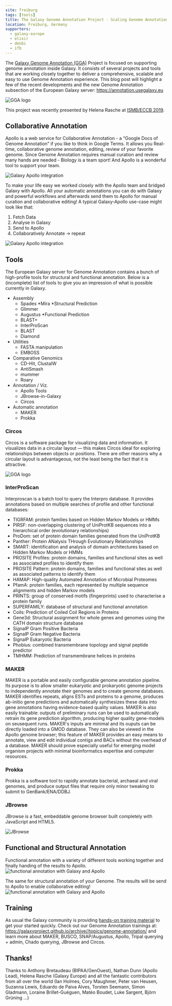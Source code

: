 ```yaml
---
site: freiburg
tags: [tools]
title: The Galaxy Genome Annotation Project - Scaling Genome Annotation for the Masses
location: Freiburg, Germany
supporters:
  - galaxy-europe
  - elixir
  - denbi
  - ifb
---
```



The [Galaxy Genome Annotation (GGA)](https://galaxy-genome-annotation.github.io/) Project is focused on supporting genome annotation inside Galaxy. It consists of several projects and tools that are working closely together to deliver a comprehensive, scalable and easy to use Genome Annotation experience.
This blog post will highlight a few of the recent developments and the new Genome Annotation subsection of the European Galaxy server: https://annotation.usegalaxy.eu

![GGA logo](/assets/media/gga-clean.png)

This project was recently presented by Helena Rasche at [ISMB/ECCB 2019](https://docs.google.com/presentation/d/1hJyI1sbfxAzzgoJ5E4eHNicSbYzBDaVwTwfOlOLiV3c).


## Collaborative Annotation

Apollo is a web service for Collaborative Annotation - a “Google Docs of Genome Annotation” if you like to think in Google Terms. It allows you Real-time, collaborative genome annotation, editing, review of your favorite genome.
Since Genome Annotation requires manual curation and review many hands are needed -
Biology is a team sport! And Apollo is a wonderful tool to support your team.

![Galaxy Apollo integration](/assets/media/collaborative_editing.png)

To make your life easy we worked closely with the Apollo team and bridged Galaxy with Apollo.
All your automatic annotations you can do with Galaxy and powerful workflows and afterwards send
them to Apollo for manual curation and collaborative editing! A typical Galaxy-Apollo use-case might look like that:

  1. Fetch Data
  2. Analyse in Galaxy
  3. Send to Apollo
  4. Collaboratively Annotate
  → repeat

![Galaxy Apollo integration](/assets/media/galaxy_apollo.png)


## Tools 

The European Galaxy server for Genome Annotation contains a bunch of high-profile tools for structural and functional annotation.
Below is a (incomplete) list of tools to give you an impression of what is possible currently in Galaxy.


* Assembly
  * Spades
  *Mira
*Structural Prediction
  * Glimmer
  * Augustus
*Functional Prediction
  * BLAST+
  * InterProScan
  * BLAST
  * Diamond
* Utilities
  * FASTA manipulation
  * EMBOSS
* Comparative Genomics
  * CD-Hit, ClustalW
  * AntiSmash
  * mummer
  * Roary
* Annotation / Viz.
  * Apollo Tools
  * JBrowse-in-Galaxy
  * Circos
* Automatic annotation
  * MAKER
  * Prokka

### Circos

Circos is a software package for visualizing data and information.
It visualizes data in a circular layout — this makes Circos ideal for exploring relationships between objects or positions.
There are other reasons why a circular layout is advantageous, not the least being the fact that it is attractive.

![GGA logo](/assets/media/circos.png)

### InterProScan

Interproscan is a batch tool to query the Interpro database. It provides annotations based on multiple searches of profile and other functional databases:


* TIGRFAM: protein families based on Hidden Markov Models or HMMs
* PIRSF: non-overlapping clustering of UniProtKB sequences into a hierarchical order (evolutionary relationships)
* ProDom: set of protein domain families generated from the UniProtKB
* Panther: Protein ANalysis THrough Evolutionary Relationships
* SMART: identification and analysis of domain architectures based on Hidden Markov Models or HMMs
* PROSITE Profiles: protein domains, families and functional sites as well as associated profiles to identify them
* PROSITE Pattern: protein domains, families and functional sites as well as associated patterns to identify them
* HAMAP: High-quality Automated Annotation of Microbial Proteomes
* PfamA: protein families, each represented by multiple sequence alignments and hidden Markov models
* PRINTS: group of conserved motifs (fingerprints) used to characterise a protein family
* SUPERFAMILY: database of structural and functional annotation
* Coils: Prediction of Coiled Coil Regions in Proteins
* Gene3d: Structural assignment for whole genes and genomes using the CATH domain structure database
* SignalP Gram Positive Bacteria
* SignalP Gram Negative Bacteria
* SignalP Eukaryotic Bacteria
* Phobius: combined transmembrane topology and signal peptide predictor
* TMHMM: Prediction of transmembrane helices in proteins


### MAKER

MAKER is a portable and easily configurable genome annotation pipeline. Its purpose is to allow smaller eukaryotic and prokaryotic genome projects to independently annotate their genomes and to create genome databases. MAKER identifies repeats, aligns ESTs and proteins to a genome, produces ab-initio gene predictions and automatically synthesizes these data into gene annotations having evidence-based quality values. MAKER is also easily trainable: outputs of preliminary runs can be used to automatically retrain its gene prediction algorithm, producing higher quality gene-models on seusequent runs. MAKER's inputs are minimal and its ouputs can be directly loaded into a GMOD database. They can also be viewed in the Apollo genome browser; this feature of MAKER provides an easy means to annotate, view and edit individual contigs and BACs without the overhead of a database. MAKER should prove especially useful for emerging model organism projects with minimal bioinformatics expertise and computer resources.

### Prokka

Prokka is a software tool to rapidly annotate bacterial, archaeal and viral genomes, and produce output
files that require only minor tweaking to submit to GenBank/ENA/DDBJ.

### JBrowse

JBrowse is a fast, embeddable genome browser built completely with JavaScript and HTML5.

![JBrowse](/assets/media/jbrowse.png)


## Functional and Structural Annotation

Functional annotation with a variety of different tools working together and finally handing of the results to Apollo.
![functional annotation with Galaxy and Apollo](/assets/media/functional_annotation_to_apollo.png)

The same for structural annotation of your Genome. The results will be send to Apollo to enable collaborative editing!
![functional annotation with Galaxy and Apollo](/assets/media/structural_annotation_to_apollo.png)

## Training

As usual the Galaxy community is providing [hands-on training material](https://galaxyproject.github.io/archive//topics/genome-annotation/) to get your started quickly. Check out our Genome Annotation trainings at: https://galaxyproject.github.io/archive//topics/genome-annotation/ and learn more about MAKER, BUSCO, SNAP/Augustus, Apollo, Tripal querying + admin, Chado querying, JBrowse and Circos.

## Thanks!

Thanks to Anthony Bretaudeau (BIPAA/GenOuest), Nathan Dunn (Apollo Lead), Helena Rasche (Galaxy Europe) and all the fantastic contributors from all over the world (Ian Holmes, Cory Maughmer, Peter van Heusen, Suzanna Lewis, Eduardo de Paiva Alves, Torsten Seemann, Simon Gladmann, Loraine Brillet-Guéguen, Matéo Boudet, Luke Sargent, Björn Grüning …)





